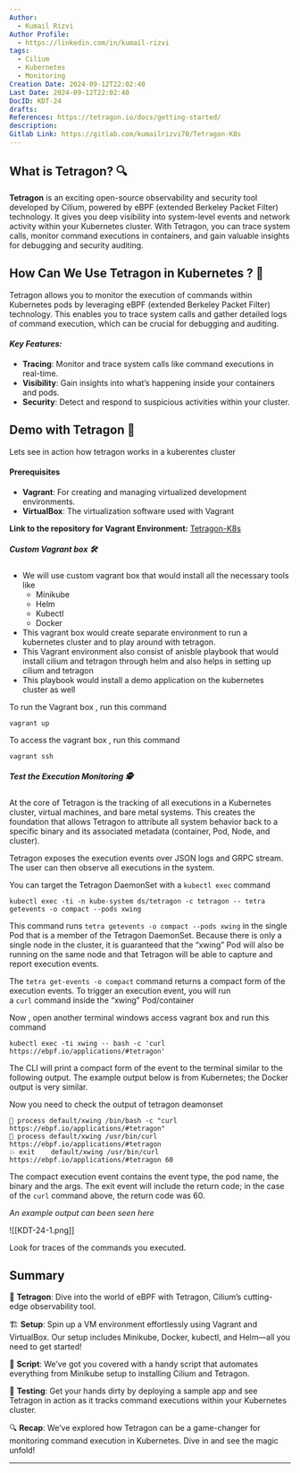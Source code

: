 ```yaml
---
Author:
  - Kumail Rizvi
Author Profile:
  - https://linkedin.com/in/kumail-rizvi
tags:
  - Cilium
  - Kubernetes
  - Monitoring
Creation Date: 2024-09-12T22:02:40
Last Date: 2024-09-12T22:02:40
DocID: KDT-24
drafts: 
References: https://tetragon.io/docs/getting-started/
description: 
Gitlab Link: https://gitlab.com/kumailrizvi70/Tetragon-K8s
---
```

## What is Tetragon? 🔍

**Tetragon** is an exciting open-source observability and security tool developed by Cilium, powered by eBPF (extended Berkeley Packet Filter) technology. It gives you deep visibility into system-level events and network activity within your Kubernetes cluster. With Tetragon, you can trace system calls, monitor command executions in containers, and gain valuable insights for debugging and security auditing.

## How Can We Use Tetragon in Kubernetes ? 🐳

Tetragon allows you to monitor the execution of commands within Kubernetes pods by leveraging eBPF (extended Berkeley Packet Filter) technology. This enables you to trace system calls and gather detailed logs of command execution, which can be crucial for debugging and auditing.

#### *Key Features:*

- **Tracing**: Monitor and trace system calls like command executions in real-time.
- **Visibility**: Gain insights into what’s happening inside your containers and pods.
- **Security**: Detect and respond to suspicious activities within your cluster.

## Demo with Tetragon 🚀

Lets see in action how tetragon works in a kuberentes cluster 

#### Prerequisites

- **Vagrant**: For creating and managing virtualized development environments.
- **VirtualBox**: The virtualization software used with Vagrant

**Link to the repository for Vagrant Environment:** [Tetragon-K8s](https://gitlab.com/kumailrizvi70/Tetragon-K8s)
##### Custom Vagrant box 🛠️

- We will use custom vagrant box that would install all the necessary tools like 
   - Minikube 
   - Helm
   - Kubectl 
   - Docker
- This vagrant box would create separate environment to run a kubernetes cluster and to play around with tetragon.
- This Vagrant environment also consist of anisble playbook that would install cilium and tetragon through helm and also helps in setting up cilium and tetragon 
- This playbook would install a demo application on the kubernetes cluster as well 

To run the Vagrant box , run this command 

```shell
vagrant up 
```

To access the vagrant box , run this command 

```shell
vagrant ssh
```

##### Test the Execution Monitoring 🕵️

At the core of Tetragon is the tracking of all executions in a Kubernetes cluster, virtual machines, and bare metal systems. This creates the foundation that allows Tetragon to attribute all system behavior back to a specific binary and its associated metadata (container, Pod, Node, and cluster).

Tetragon exposes the execution events over JSON logs and GRPC stream. The user can then observe all executions in the system.

You can target the Tetragon DaemonSet with a `kubectl exec` command

```shell
kubectl exec -ti -n kube-system ds/tetragon -c tetragon -- tetra getevents -o compact --pods xwing
```

This command runs `tetra getevents -o compact --pods xwing` in the single Pod that is a member of the Tetragon DaemonSet. Because there is only a single node in the cluster, it is guaranteed that the “xwing” Pod will also be running on the same node and that Tetragon will be able to capture and report execution events.


The `tetra get-events -o compact` command returns a compact form of the execution events. To trigger an execution event, you will run a `curl` command inside the “xwing” Pod/container

Now , open another terminal windows access vagrant box and run this command 

```shell
kubectl exec -ti xwing -- bash -c 'curl https://ebpf.io/applications/#tetragon'
```

The CLI will print a compact form of the event to the terminal similar to the following output. The example output below is from Kubernetes; the Docker output is very similar.

Now you need to check the output of tetragon deamonset 

```shell
🚀 process default/xwing /bin/bash -c "curl https://ebpf.io/applications/#tetragon"
🚀 process default/xwing /usr/bin/curl https://ebpf.io/applications/#tetragon
💥 exit    default/xwing /usr/bin/curl https://ebpf.io/applications/#tetragon 60
```

The compact execution event contains the event type, the pod name, the binary and the args. The exit event will include the return code; in the case of the `curl` command above, the return code was 60.


*An example output can been seen here* 

![[KDT-24-1.png]]

Look for traces of the commands you executed.

## Summary

🎯 **Tetragon**: Dive into the world of eBPF with Tetragon, Cilium’s cutting-edge observability tool.

🏗️ **Setup**: Spin up a VM environment effortlessly using Vagrant and VirtualBox. Our setup includes Minikube, Docker, kubectl, and Helm—all you need to get started!

📜 **Script**: We’ve got you covered with a handy script that automates everything from Minikube setup to installing Cilium and Tetragon.

🚀 **Testing**: Get your hands dirty by deploying a sample app and see Tetragon in action as it tracks command executions within your Kubernetes cluster.

🔍 **Recap**: We’ve explored how Tetragon can be a game-changer for monitoring command execution in Kubernetes. Dive in and see the magic unfold!

---

